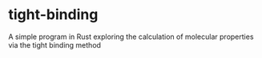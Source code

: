 # tight-binding
A simple program in Rust exploring the calculation of molecular properties via the tight binding method

